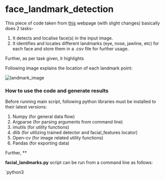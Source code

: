 # face_landmark_detection

This piece of code taken from [this](https://www.pyimagesearch.com/2017/04/03/facial-landmarks-dlib-opencv-python/) webpage (with slight changes) basically does 2 tasks-
1. It detects and localise face(s) in the input image.
2. It identifies and locates different landmarks (eye, nose, jawline, etc) for each face and store them in a .csv file for further usage.

Further, as per task given, it highlights 

Following image explains the location of each landmark point:

![landmark_image](https://www.pyimagesearch.com/wp-content/uploads/2017/04/facial_landmarks_68markup-768x619.jpg)

### How to use the code and generate results

Before running main script, following python libraries must be installed to their latest versions:
1. Numpy  (for general data flow)
2. Argparse  (for parsing arguments from command line)
3. imutils (for utility functions)
4. dlib (for utilizing trained detector and facial_features locator)
5. Open-cv (for image related utility functions)
6. Pandas (for exporting data)

Further, **

**facial_landmarks.py** script can be run from a command line as follows:

`python3 
